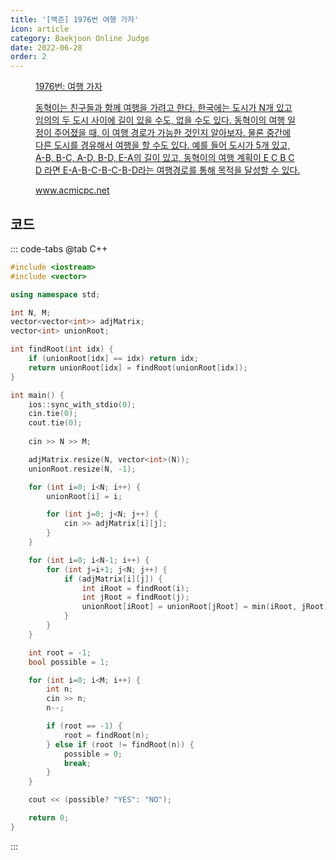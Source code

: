 ```yaml
---
title: '[백준] 1976번 여행 가자'
icon: article
category: Baekjoon Online Judge
date: 2022-06-28
order: 2
---
```


<figure class="opengraph"><a href="https://www.acmicpc.net/problem/1976" data-source-url="https://www.acmicpc.net/problem/1976">
<div class="og-image" style="background-image: url('https://drive.google.com/uc?export=view&id=1nCax5mgwtYA82T46I_ntU1afsBBNkrLr');"></div>
<div class="og-text">
<p class="og-title">1976번: 여행 가자</p>
<p class="og-desc">동혁이는 친구들과 함께 여행을 가려고 한다. 한국에는 도시가 N개 있고 임의의 두 도시 사이에 길이 있을 수도, 없을 수도 있다. 동혁이의 여행 일정이 주어졌을 때, 이 여행 경로가 가능한 것인지 알아보자. 물론 중간에 다른 도시를 경유해서 여행을 할 수도 있다. 예를 들어 도시가 5개 있고, A-B, B-C, A-D, B-D, E-A의 길이 있고, 동혁이의 여행 계획이 E C B C D 라면 E-A-B-C-B-C-B-D라는 여행경로를 통해 목적을 달성할 수 있다.</p>
<p class="og-host">www.acmicpc.net</p></div></a></figure>

## 코드
::: code-tabs
@tab C++
```cpp
#include <iostream>
#include <vector>

using namespace std;

int N, M;
vector<vector<int>> adjMatrix;
vector<int> unionRoot;

int findRoot(int idx) {
    if (unionRoot[idx] == idx) return idx;
    return unionRoot[idx] = findRoot(unionRoot[idx]);
}

int main() {
    ios::sync_with_stdio(0);
    cin.tie(0);
    cout.tie(0);
    
    cin >> N >> M;

    adjMatrix.resize(N, vector<int>(N));
    unionRoot.resize(N, -1);

    for (int i=0; i<N; i++) {
        unionRoot[i] = i;

        for (int j=0; j<N; j++) {
            cin >> adjMatrix[i][j];
        }
    }

    for (int i=0; i<N-1; i++) {
        for (int j=i+1; j<N; j++) {
            if (adjMatrix[i][j]) {
                int iRoot = findRoot(i);
                int jRoot = findRoot(j);
                unionRoot[iRoot] = unionRoot[jRoot] = min(iRoot, jRoot);
            }
        }
    }

    int root = -1;
    bool possible = 1;

    for (int i=0; i<M; i++) {
        int n;
        cin >> n;
        n--;

        if (root == -1) {
            root = findRoot(n);
        } else if (root != findRoot(n)) {
            possible = 0;
            break;
        }
    }

    cout << (possible? "YES": "NO");

    return 0;
}
```
:::
